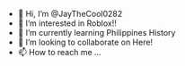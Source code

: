 - 👋 Hi, I’m @JayTheCool0282
- 👀 I’m interested in Roblox!!
- 🌱 I’m currently learning Philippines History 
- 💞️ I’m looking to collaborate on Here!
- 📫 How to reach me ...

<!---
JayTheCool0282/JayTheCool0282 is a ✨ special ✨ repository because its `README.md` (this file) appears on your GitHub profile.
You can click the Preview link to take a look at your changes.
--->
